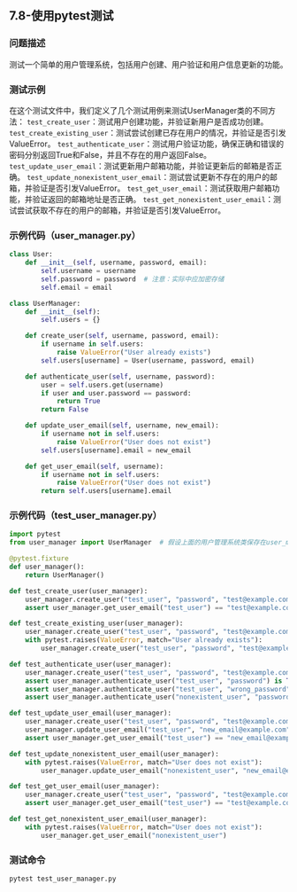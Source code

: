 ## 7.8-使用pytest测试

### 问题描述

测试一个简单的用户管理系统，包括用户创建、用户验证和用户信息更新的功能。


### 测试示例
在这个测试文件中，我们定义了几个测试用例来测试UserManager类的不同方法：
`test_create_user`：测试用户创建功能，并验证新用户是否成功创建。
`test_create_existing_user`：测试尝试创建已存在用户的情况，并验证是否引发ValueError。
`test_authenticate_user`：测试用户验证功能，确保正确和错误的密码分别返回True和False，并且不存在的用户返回False。
`test_update_user_email`：测试更新用户邮箱功能，并验证更新后的邮箱是否正确。
`test_update_nonexistent_user_email`：测试尝试更新不存在的用户的邮箱，并验证是否引发ValueError。
`test_get_user_email`：测试获取用户邮箱功能，并验证返回的邮箱地址是否正确。
`test_get_nonexistent_user_email`：测试尝试获取不存在的用户的邮箱，并验证是否引发ValueError。

### 示例代码（user_manager.py）

```python
class User:
    def __init__(self, username, password, email):
        self.username = username
        self.password = password  # 注意：实际中应加密存储
        self.email = email

class UserManager:
    def __init__(self):
        self.users = {}

    def create_user(self, username, password, email):
        if username in self.users:
            raise ValueError("User already exists")
        self.users[username] = User(username, password, email)

    def authenticate_user(self, username, password):
        user = self.users.get(username)
        if user and user.password == password:
            return True
        return False

    def update_user_email(self, username, new_email):
        if username not in self.users:
            raise ValueError("User does not exist")
        self.users[username].email = new_email

    def get_user_email(self, username):
        if username not in self.users:
            raise ValueError("User does not exist")
        return self.users[username].email
```

### 示例代码（test_user_manager.py）

```python
import pytest
from user_manager import UserManager  # 假设上面的用户管理系统类保存在user_manager.py中

@pytest.fixture
def user_manager():
    return UserManager()

def test_create_user(user_manager):
    user_manager.create_user("test_user", "password", "test@example.com")
    assert user_manager.get_user_email("test_user") == "test@example.com"

def test_create_existing_user(user_manager):
    user_manager.create_user("test_user", "password", "test@example.com")
    with pytest.raises(ValueError, match="User already exists"):
        user_manager.create_user("test_user", "password", "test@example.com")

def test_authenticate_user(user_manager):
    user_manager.create_user("test_user", "password", "test@example.com")
    assert user_manager.authenticate_user("test_user", "password") is True
    assert user_manager.authenticate_user("test_user", "wrong_password") is False
    assert user_manager.authenticate_user("nonexistent_user", "password") is False

def test_update_user_email(user_manager):
    user_manager.create_user("test_user", "password", "test@example.com")
    user_manager.update_user_email("test_user", "new_email@example.com")
    assert user_manager.get_user_email("test_user") == "new_email@example.com"

def test_update_nonexistent_user_email(user_manager):
    with pytest.raises(ValueError, match="User does not exist"):
        user_manager.update_user_email("nonexistent_user", "new_email@example.com")

def test_get_user_email(user_manager):
    user_manager.create_user("test_user", "password", "test@example.com")
    assert user_manager.get_user_email("test_user") == "test@example.com"

def test_get_nonexistent_user_email(user_manager):
    with pytest.raises(ValueError, match="User does not exist"):
        user_manager.get_user_email("nonexistent_user")
```

### 测试命令

```
pytest test_user_manager.py
```

